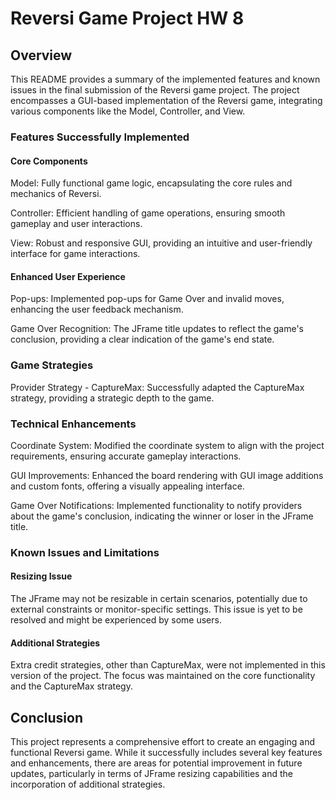 # Reversi Game Project HW 8

## Overview

This README provides a summary of the implemented features and known issues in the final submission of the Reversi game project. The project encompasses a GUI-based implementation of the Reversi game, integrating various components like the Model, Controller, and View.

### Features Successfully Implemented

#### Core Components

Model: Fully functional game logic, encapsulating the core rules and mechanics of Reversi.

Controller: Efficient handling of game operations, ensuring smooth gameplay and user interactions.

View: Robust and responsive GUI, providing an intuitive and user-friendly interface for game interactions.

#### Enhanced User Experience

Pop-ups: Implemented pop-ups for Game Over and invalid moves, enhancing the user feedback mechanism.

Game Over Recognition: The JFrame title updates to reflect the game's conclusion, providing a clear indication of the game's end state.

### Game Strategies

Provider Strategy - CaptureMax: Successfully adapted the CaptureMax strategy, providing a strategic depth to the game.

### Technical Enhancements

Coordinate System: Modified the coordinate system to align with the project requirements, ensuring accurate gameplay interactions.

GUI Improvements: Enhanced the board rendering with GUI image additions and custom fonts, offering a visually appealing interface.

Game Over Notifications: Implemented functionality to notify providers about the game's conclusion, indicating the winner or loser in the JFrame title.

### Known Issues and Limitations

#### Resizing Issue

The JFrame may not be resizable in certain scenarios, potentially due to external constraints or monitor-specific settings. This issue is yet to be resolved and might be experienced by some users.

#### Additional Strategies

Extra credit strategies, other than CaptureMax, were not implemented in this version of the project. The focus was maintained on the core functionality and the CaptureMax strategy.

## Conclusion

This project represents a comprehensive effort to create an engaging and functional Reversi game. While it successfully includes several key features and enhancements, there are areas for potential improvement in future updates, particularly in terms of JFrame resizing capabilities and the incorporation of additional strategies.


